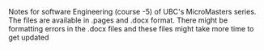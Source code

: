 Notes for software Engineering (course -5) of UBC's MicroMasters series. The files are available in .pages and .docx format. There might be formatting errors in the .docx files and these files might take more time to get updated
